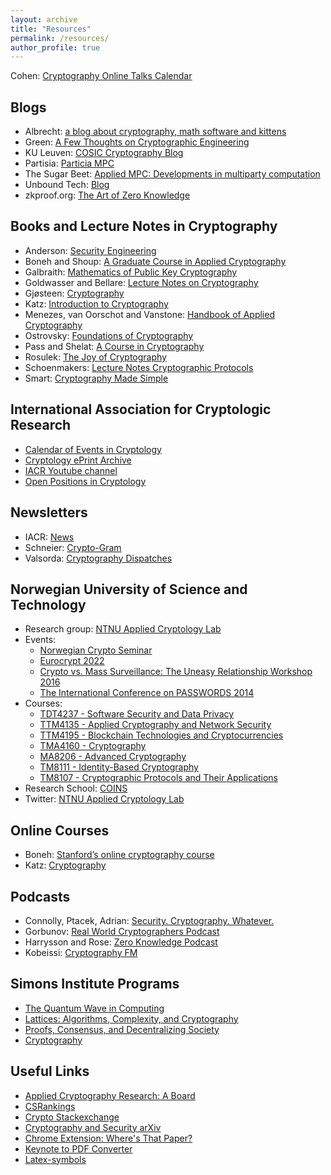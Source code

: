 ```yaml
---
layout: archive
title: "Resources"
permalink: /resources/
author_profile: true
---
```


Cohen: [Cryptography Online Talks Calendar](https://www.ccs.neu.edu/~rancohen/cryptotalks.html)

## Blogs

- Albrecht: [a blog about cryptography, math software and kittens](https://martinralbrecht.wordpress.com)
- Green: [A Few Thoughts on Cryptographic Engineering](https://blog.cryptographyengineering.com)
- KU Leuven: [COSIC Cryptography Blog](https://www.esat.kuleuven.be/cosic/blog)
- Partisia: [Particia MPC](https://partisiampc.medium.com)
- The Sugar Beet: [Applied MPC: Developments in multiparty computation](https://medium.com/applied-mpc)
- Unbound Tech: [Blog](https://www.unboundtech.com/blog)
- zkproof.org: [The Art of Zero Knowledge](https://zkproof.org/blog)

## Books and Lecture Notes in Cryptography

- Anderson: [Security Engineering](https://www.cl.cam.ac.uk/~rja14/book.html)
- Boneh and Shoup: [A Graduate Course in Applied Cryptography](http://toc.cryptobook.us)
- Galbraith: [Mathematics of Public Key Cryptography](https://www.math.auckland.ac.nz/~sgal018/crypto-book/crypto-book.html)
- Goldwasser and Bellare: [Lecture Notes on Cryptography](https://cseweb.ucsd.edu/~mihir/papers/gb.html)
- Gjøsteen: [Cryptography](https://wiki.math.ntnu.no/tma4160/notes)
- Katz: [Introduction to Cryptography](http://www.cs.umd.edu/~jkatz/crypto/s18/lectures.html)
- Menezes, van Oorschot and Vanstone: [Handbook of Applied Cryptography](http://cacr.uwaterloo.ca/hac)
- Ostrovsky: [Foundations of Cryptography](http://web.cs.ucla.edu/~rafail/PUBLIC/OstrovskyDraftLecNotes2010.pdf)
- Pass and Shelat: [A Course in Cryptography](https://www.cs.cornell.edu/courses/cs4830/2010fa/lecnotes.pdf)
- Rosulek: [The Joy of Cryptography](https://web.engr.oregonstate.edu/~rosulekm/crypto)
- Schoenmakers: [Lecture Notes Cryptographic Protocols](https://www.win.tue.nl/~berry/CryptographicProtocols/LectureNotes.pdf)
- Smart: [Cryptography Made Simple](https://link.springer.com/book/10.1007%2F978-3-319-21936-3)

## International Association for Cryptologic Research

- [Calendar of Events in Cryptology](https://iacr.org/events)
- [Cryptology ePrint Archive](https://eprint.iacr.org)
- [IACR Youtube channel](https://www.youtube.com/user/TheIACR)
- [Open Positions in Cryptology](https://iacr.org/jobs)

## Newsletters

- IACR: [News](https://iacr.org/news)
- Schneier: [Crypto-Gram](https://www.schneier.com/crypto-gram)
- Valsorda: [Cryptography Dispatches](https://buttondown.email/cryptography-dispatches/archive)

## Norwegian University of Science and Technology

- Research group: [NTNU Applied Cryptology Lab](https://www.ntnu.edu/iik/nacl-lab)
- Events:
  - [Norwegian Crypto Seminar](https://wiki.math.ntnu.no/nks)
  - [Eurocrypt 2022](https://eurocrypt.iacr.org/2022)
  - [Crypto vs. Mass Surveillance: The Uneasy Relationship Workshop 2016](http://cms16.item.ntnu.no)
  - [The International Conference on PASSWORDS 2014](http://passwords14.item.ntnu.no)
- Courses:
  - [TDT4237 - Software Security and Data Privacy](https://www.ntnu.edu/studies/courses/TDT4237)
  - [TTM4135 - Applied Cryptography and Network Security](https://www.ntnu.edu/studies/courses/TTM4135)
  - [TTM4195 - Blockchain Technologies and Cryptocurrencies](https://www.ntnu.edu/studies/courses/TTM4195)
  - [TMA4160 - Cryptography](https://www.ntnu.edu/studies/courses/TMA4160)
  - [MA8206 - Advanced Cryptography](https://www.ntnu.edu/studies/courses/MA8206)
  - [TM8111 - Identity-Based Cryptography](https://www.ntnu.edu/studies/courses/TM8111)
  - [TM8107 - Cryptographic Protocols and Their Applications](https://www.ntnu.edu/studies/courses/TM8107)
- Research School: [COINS](https://coinsrs.no)
- Twitter: [NTNU Applied Cryptology Lab](https://twitter.com/ntnucrypto)

## Online Courses

- Boneh: [Stanford’s online cryptography course](https://www.coursera.org/learn/crypto)
- Katz: [Cryptography](https://www.coursera.org/learn/cryptography)

## Podcasts

- Connolly, Ptacek, Adrian: [Security. Cryptography. Whatever.](https://securitycryptographywhatever.buzzsprout.com)
- Gorbunov: [Real World Cryptographers Podcast](https://rwcpodcast.buzzsprout.com)
- Harrysson and Rose: [Zero Knowledge Podcast](https://www.zeroknowledge.fm)
- Kobeissi: [Cryptography FM](https://www.cryptography.fm)

## Simons Institute Programs

- [The Quantum Wave in Computing](https://simons.berkeley.edu/programs/quantum2020)
- [Lattices: Algorithms, Complexity, and Cryptography](https://simons.berkeley.edu/programs/lattices2020)
- [Proofs, Consensus, and Decentralizing Society](https://simons.berkeley.edu/programs/proofs2019)
- [Cryptography](https://simons.berkeley.edu/programs/crypto2015)

## Useful Links

- [Applied Cryptography Research: A Board](https://acrab.isi.jhu.edu)
- [CSRankings](http://csrankings.org/#/index?sec&crypt)
- [Crypto Stackexchange](https://crypto.stackexchange.com)
- [Cryptography and Security arXiv](https://arxiv.org/list/cs.CR/recent)
- [Chrome Extension: Where's That Paper?](https://chrome.google.com/webstore/detail/wheres-that-paper/dkjnkdmoghkbkfkafefhbcnmofdbfdio)
- [Keynote to PDF Converter](https://www.zamzar.com/convert/key-to-ppt)
- [Latex-symbols](https://artofproblemsolving.com/wiki/index.php/LaTeX:Symbols)
